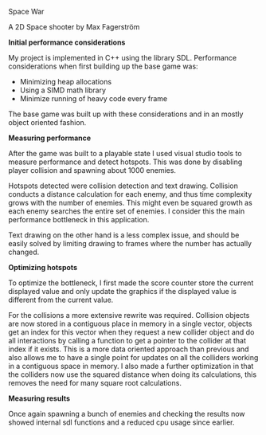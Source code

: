 Space War

A 2D Space shooter by Max Fagerström

**Initial performance considerations**

My project is implemented in C++ using the library SDL. Performance considerations when first building up the base game was:

- Minimizing heap allocations
- Using a SIMD math library
- Minimize running of heavy code every frame

The base game was built up with these considerations and in an mostly object oriented fashion.

**Measuring performance**

After the game was built to a playable state I used visual studio tools to measure performance and detect hotspots. This was done by disabling player collision and spawning about 1000 enemies.

Hotspots detected were collision detection and text drawing. Collision conducts a distance calculation for each enemy, and thus time complexity grows with the number of enemies. This might even be squared growth as each enemy searches the entire set of enemies. I consider this the main performance bottleneck in this application.

Text drawing on the other hand is a less complex issue, and should be easily solved by limiting drawing to frames where the number has actually changed.

**Optimizing hotspots**

To optimize the bottleneck, I first made the score counter store the current displayed value and only update the graphics if the displayed value is different from the current value.

For the collisions a more extensive rewrite was required. Collision objects are now stored in a contiguous place in memory in a single vector, objects get an index for this vector when they request a new collider object and do all interactions by calling a function to get a pointer to the collider at that index if it exists. This is a more data oriented approach than previous and also allows me to have a single point for updates on all the colliders working in a contiguous space in memory. I also made a further optimization in that the colliders now use the squared distance when doing its calculations, this removes the need for many square root calculations.

**Measuring results**

Once again spawning a bunch of enemies and checking the results now showed internal sdl functions and a reduced cpu usage since earlier.
